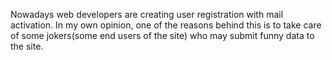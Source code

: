 Nowadays web developers are creating user registration with mail activation. In my own opinion, one of the reasons behind this is to take care of some jokers(some end users of the site) who may submit funny data to the site.

